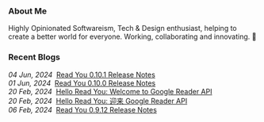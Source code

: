 ### About Me

Highly Opinionated Softwareism, Tech & Design enthusiast, helping to create a better world for everyone. Working, collaborating and innovating. 🤔

### Recent Blogs

<!-- blog starts -->
<i>04 Jun, 2024</i>&nbsp;&nbsp;<a href='https://ash7.io/blog/read-you-0.10.1-release-notes/' target='_blank'>Read You 0.10.1 Release Notes</a><br/>
<i>01 Jun, 2024</i>&nbsp;&nbsp;<a href='https://ash7.io/blog/read-you-0.10.0-release-notes/' target='_blank'>Read You 0.10.0 Release Notes</a><br/>
<i>20 Feb, 2024</i>&nbsp;&nbsp;<a href='https://ash7.io/blog/hello-read-you-welcome-to-google-reader-api-en-us/' target='_blank'>Hello Read You: Welcome to Google Reader API</a><br/>
<i>20 Feb, 2024</i>&nbsp;&nbsp;<a href='https://ash7.io/blog/hello-read-you-welcome-to-google-reader-api-zh-cn/' target='_blank'>Hello Read You: 迎来 Google Reader API</a><br/>
<i>06 Feb, 2024</i>&nbsp;&nbsp;<a href='https://ash7.io/blog/read-you-0.9.12-release-notes/' target='_blank'>Read You 0.9.12 Release Notes</a><br/>
<!-- blog ends -->
